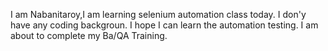 I am Nabanitaroy,I am learning selenium automation class today.
I don'y have any coding backgroun.
I hope I can learn the automation testing.
I am about to complete my Ba/QA Training.
